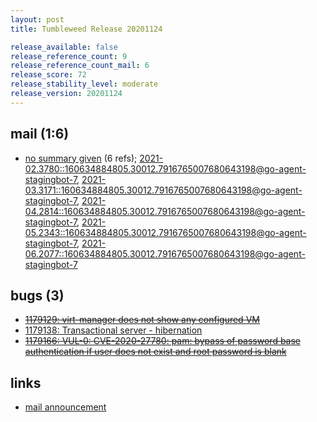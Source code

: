 ```yaml
---
layout: post
title: Tumbleweed Release 20201124

release_available: false
release_reference_count: 9
release_reference_count_mail: 6
release_score: 72
release_stability_level: moderate
release_version: 20201124
---
```


## mail (1:6)

- [no summary given](https://lists.opensuse.org/archives/list/factory@lists.opensuse.org/thread/AS7CVMGC6OGFETGLKZ5HEBEIFKWZ3RKU) (6 refs); [2021-02.3780::<160634884805.30012.7916765007680643198@go-agent-stagingbot-7>](https://lists.opensuse.org/archives/list/factory@lists.opensuse.org/thread/AS7CVMGC6OGFETGLKZ5HEBEIFKWZ3RKU), [2021-03.3171::<160634884805.30012.7916765007680643198@go-agent-stagingbot-7>](https://lists.opensuse.org/archives/list/factory@lists.opensuse.org/thread/AS7CVMGC6OGFETGLKZ5HEBEIFKWZ3RKU), [2021-04.2814::<160634884805.30012.7916765007680643198@go-agent-stagingbot-7>](https://lists.opensuse.org/archives/list/factory@lists.opensuse.org/thread/AS7CVMGC6OGFETGLKZ5HEBEIFKWZ3RKU), [2021-05.2343::<160634884805.30012.7916765007680643198@go-agent-stagingbot-7>](https://lists.opensuse.org/archives/list/factory@lists.opensuse.org/thread/AS7CVMGC6OGFETGLKZ5HEBEIFKWZ3RKU), [2021-06.2077::<160634884805.30012.7916765007680643198@go-agent-stagingbot-7>](https://lists.opensuse.org/archives/list/factory@lists.opensuse.org/thread/AS7CVMGC6OGFETGLKZ5HEBEIFKWZ3RKU)

## bugs (3)

<!--more-->

- ~~[1179129: virt-manager does not show any configured VM](https://bugzilla.opensuse.org/show_bug.cgi?id=1179129)~~
- [1179138: Transactional server - hibernation](https://bugzilla.opensuse.org/show_bug.cgi?id=1179138)
- ~~[1179166: VUL-0: CVE-2020-27780: pam: bypass of password base authentication if user does not exist and root password is blank](https://bugzilla.opensuse.org/show_bug.cgi?id=1179166)~~



## links

- [mail announcement](https://lists.opensuse.org/archives/list/factory@lists.opensuse.org/thread/AS7CVMGC6OGFETGLKZ5HEBEIFKWZ3RKU)
